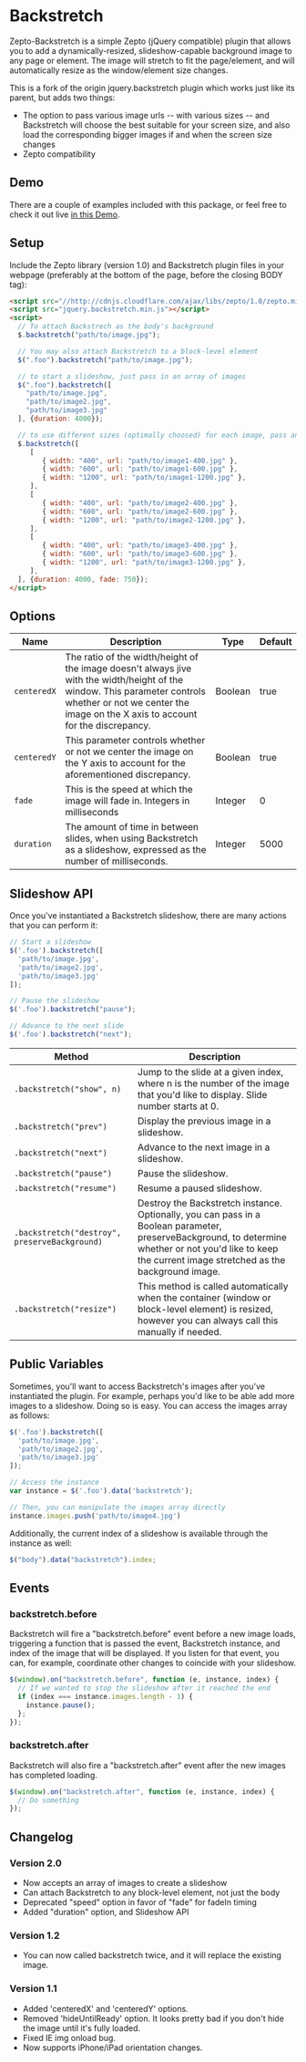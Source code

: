 # Backstretch

Zepto-Backstretch is a simple Zepto (jQuery compatible) plugin that allows you to add a dynamically-resized, slideshow-capable background image to any page or element. The image will stretch to fit the page/element, and will automatically resize as the window/element size changes.

This is a fork of the origin jquery.backstretch plugin which works just like its parent, but adds two things:

* The option to pass various image urls -- with various sizes -- and Backstretch will choose the best suitable for your screen size, and also load the corresponding bigger images if and when the screen size changes
* Zepto compatibility

## Demo

There are a couple of examples included with this package, or feel free to check it out live [in this Demo](http://srobbin.com/jquery-plugins/backstretch/).

## Setup

Include the Zepto library (version 1.0) and Backstretch plugin files in your webpage (preferably at the bottom of the page, before the closing BODY tag):

```html
<script src="//http://cdnjs.cloudflare.com/ajax/libs/zepto/1.0/zepto.min.js"></script>
<script src="jquery.backstretch.min.js"></script>
<script>
  // To attach Backstrech as the body's background
  $.backstretch("path/to/image.jpg");

  // You may also attach Backstretch to a block-level element
  $(".foo").backstretch("path/to/image.jpg");

  // to start a slideshow, just pass in an array of images
  $(".foo").backstretch([
    "path/to/image.jpg",
    "path/to/image2.jpg",
    "path/to/image3.jpg"    
  ], {duration: 4000});

  // to use different sizes (optimally choosed) for each image, pass an array of objects
  $.backstretch([ 
     [ 
        { width: "400", url: "path/to/image1-400.jpg" }, 
        { width: "600", url: "path/to/image1-600.jpg" }, 
        { width: "1200", url: "path/to/image1-1200.jpg" }, 
     ], 
     [ 
        { width: "400", url: "path/to/image2-400.jpg" }, 
        { width: "600", url: "path/to/image2-600.jpg" }, 
        { width: "1200", url: "path/to/image2-1200.jpg" }, 
     ], 
     [ 
        { width: "400", url: "path/to/image3-400.jpg" }, 
        { width: "600", url: "path/to/image3-600.jpg" }, 
        { width: "1200", url: "path/to/image3-1200.jpg" }, 
     ], 
  ], {duration: 4000, fade: 750}); 
</script>
```

## Options

| Name | Description | Type | Default |
|------|-------------|------|---------|
| `centeredX` | The ratio of the width/height of the image doesn't always jive with the width/height of the window. This parameter controls whether or not we center the image on the X axis to account for the discrepancy. | Boolean | true |
| `centeredY` | This parameter controls whether or not we center the image on the Y axis to account for the aforementioned discrepancy. | Boolean | true |
| `fade` | This is the speed at which the image will fade in. Integers in milliseconds | Integer | 0 |
| `duration` | The amount of time in between slides, when using Backstretch as a slideshow, expressed as the number of milliseconds. | Integer | 5000 |

## Slideshow API

Once you've instantiated a Backstretch slideshow, there are many actions that you can perform it:

```javascript
// Start a slideshow
$('.foo').backstretch([
  'path/to/image.jpg',
  'path/to/image2.jpg',
  'path/to/image3.jpg'
]);

// Pause the slideshow
$('.foo').backstretch("pause");

// Advance to the next slide
$('.foo').backstretch("next");
```

| Method | Description |
|------|-------------|
| `.backstretch("show", n)` | Jump to the slide at a given index, where n is the number of the image that you'd like to display. Slide number starts at 0. |
| `.backstretch("prev")` | Display the previous image in a slideshow. |
| `.backstretch("next")` | Advance to the next image in a slideshow. |
| `.backstretch("pause")` | Pause the slideshow. |
| `.backstretch("resume")` | Resume a paused slideshow. |
| `.backstretch("destroy", preserveBackground)` | Destroy the Backstretch instance. Optionally, you can pass in a Boolean parameter, preserveBackground, to determine whether or not you'd like to keep the current image stretched as the background image. |
| `.backstretch("resize")` | This method is called automatically when the container (window or block-level element) is resized, however you can always call this manually if needed. |

## Public Variables

Sometimes, you'll want to access Backstretch's images after you've instantiated the plugin. For example, perhaps you'd like to be able add more images to a slideshow. Doing so is easy. You can access the images array as follows:

```javascript
$('.foo').backstretch([
  'path/to/image.jpg',
  'path/to/image2.jpg',
  'path/to/image3.jpg'
]);

// Access the instance
var instance = $('.foo').data('backstretch');

// Then, you can manipulate the images array directly
instance.images.push('path/to/image4.jpg')
```

Additionally, the current index of a slideshow is available through the instance as well:

```javascript
$("body").data("backstretch").index;
```

## Events

### backstretch.before

Backstretch will fire a "backstretch.before" event before a new image loads, triggering a function that is passed the event, Backstretch instance, and index of the image that will be displayed. If you listen for that event, you can, for example, coordinate other changes to coincide with your slideshow.

```javascript
$(window).on("backstretch.before", function (e, instance, index) {
  // If we wanted to stop the slideshow after it reached the end
  if (index === instance.images.length - 1) {
    instance.pause();
  };
});
```

### backstretch.after

Backstretch will also fire a "backstretch.after" event after the new images has completed loading.

```javascript
$(window).on("backstretch.after", function (e, instance, index) {
  // Do something
});
```

## Changelog

### Version 2.0

* Now accepts an array of images to create a slideshow
* Can attach Backstretch to any block-level element, not just the body
* Deprecated "speed" option in favor of "fade" for fadeIn timing
* Added "duration" option, and Slideshow API

### Version 1.2

* You can now called backstretch twice, and it will replace the existing image.

### Version 1.1

* Added 'centeredX' and 'centeredY' options.
* Removed 'hideUntilReady' option. It looks pretty bad if you don't hide the image until it's fully loaded.
* Fixed IE img onload bug.
* Now supports iPhone/iPad orientation changes.
